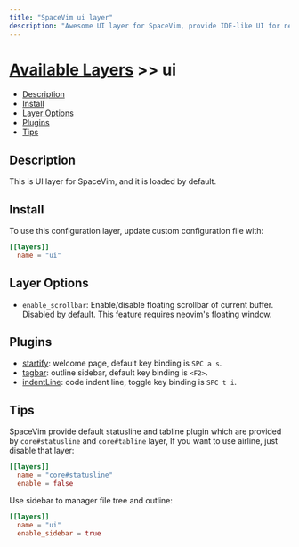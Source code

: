 ```yaml
---
title: "SpaceVim ui layer"
description: "Awesome UI layer for SpaceVim, provide IDE-like UI for neovim and vim in both TUI and GUI"
---
```


# [Available Layers](../) >> ui

<!-- vim-markdown-toc GFM -->

- [Description](#description)
- [Install](#install)
- [Layer Options](#layer-options)
- [Plugins](#plugins)
- [Tips](#tips)

<!-- vim-markdown-toc -->

## Description

This is UI layer for SpaceVim, and it is loaded by default.

## Install

To use this configuration layer, update custom configuration file with:

```toml
[[layers]]
  name = "ui"
```

## Layer Options

- `enable_scrollbar`: Enable/disable floating scrollbar of current buffer. Disabled by default.
  This feature requires neovim's floating window.




## Plugins

- [startify](https://github.com/mhinz/vim-startify): welcome page, default key binding is `SPC a s`.
- [tagbar](https://github.com/majutsushi/tagbar): outline sidebar, default key binding is `<F2>`.
- [indentLine](https://github.com/Yggdroot/indentLine): code indent line, toggle key binding is `SPC t i`.

## Tips

SpaceVim provide default statusline and tabline plugin which are provided by `core#statusline` and `core#tabline` layer, If you want to use airline, just disable that layer:

```toml
[[layers]]
  name = "core#statusline"
  enable = false
```

Use sidebar to manager file tree and outline:

```toml
[[layers]]
  name = "ui"
  enable_sidebar = true
```
